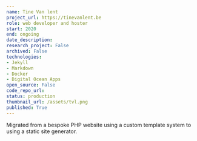 ```yaml
---
name: Tine Van lent
project_url: https://tinevanlent.be
role: web developer and hoster
start: 2020
end: ongoing
date_description: 
research_project: False
archived: False
technologies: 
- Jekyll
- Markdown
- Docker
- Digital Ocean Apps
open_source: False
code_repo_url: 
status: production
thumbnail_url: /assets/tvl.png
published: True
---
```

Migrated from a bespoke PHP website using a custom template system to using a static site generator.
